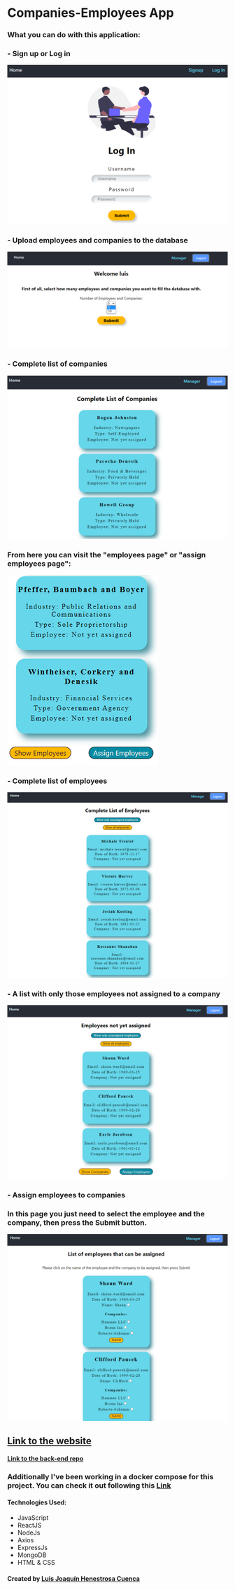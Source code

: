 # Companies-Employees App

### What you can do with this application:

### - Sign up or Log in

![login](/src/images/readMeImages/login.png)

### - Upload employees and companies to the database

![home](/src/images/readMeImages/home.png)

### - Complete list of companies

![manager1](/src/images/readMeImages/manager1.png)

### From here you can visit the "employees page" or "assign employees page":

![manager2](/src/images/readMeImages/manager2.png)

### - Complete list of employees

![employees1](/src/images/readMeImages/employees1.png)

### - A list with only those employees not assigned to a company

![employees2](/src/images/readMeImages/employees2.png)

### - Assign employees to companies

### In this page you just need to select the employee and the company, then press the Submit button.

![assign](/src/images/readMeImages/assign.png)

## **[Link to the website](https://companyemployees.netlify.app/)**

#### **[Link to the back-end repo](https://github.com/luisjhc/companyEmployees-server)**

### Additionally I've been working in a docker compose for this project. You can check it out following this **[Link](https://github.com/luisjhc/Company_Employees-dockerCompose)**

#### Technologies Used:

- JavaScript
- ReactJS
- NodeJs
- Axios
- ExpressJs
- MongoDB
- HTML & CSS

#### Created by [Luis Joaquín Henestrosa Cuenca](https://github.com/luisjhc)
